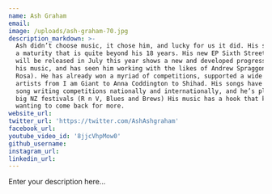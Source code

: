 ```yaml
---
name: Ash Graham
email:
image: /uploads/ash-graham-70.jpg
description_markdown: >-
  Ash didn’t choose music, it chose him, and lucky for us it did. His songs show
  a maturity that is quite beyond his 18 years. His new EP Sixth Street Soul
  will be released in July this year shows a new and developed progression in
  his music, and has seen him working with the likes of Andrew Spraggon (Sola
  Rosa). He has already won a myriad of competitions, supported a wide range of
  artists from I am Giant to Anna Coddington to Shihad. His songs have placed in
  song writing competitions nationally and internationally, and he’s playing the
  big NZ festivals (R n V, Blues and Brews) His music has a hook that keeps you
  wanting to come back for more.
website_url:
twitter_url: 'https://twitter.com/AshAshgraham'
facebook_url:
youtube_video_id: '8jjcVhpMow0'
github_username:
instagram_url:
linkedin_url:
---
```


Enter your description here...
